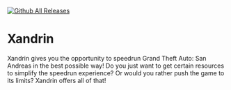 [![Github All Releases](https://img.shields.io/github/downloads/Montrii/Xandrin/total.svg)]()

# Xandrin
Xandrin gives you the opportunity to speedrun Grand Theft Auto: San Andreas in the best possible way!
Do you just want to get certain resources to simplify the speedrun experience? Or would you rather push the game to its limits? Xandrin offers all of that!

